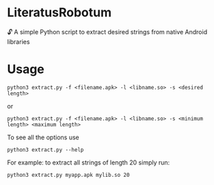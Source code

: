# LiteratusRobotum
🔓 A simple Python script to extract desired strings from native Android libraries

# Usage

    python3 extract.py -f <filename.apk> -l <libname.so> -s <desired length>
    
or

    python3 extract.py -f <filename.apk> -l <libname.so> -s <minimum length> <maximum length>

To see all the options use

    python3 extract.py --help

For example: to extract all strings of length 20 simply run:

    python3 extract.py myapp.apk mylib.so 20
